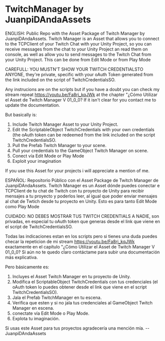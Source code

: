 # TwitchManager by JuanpiDAndaAssets
ENGLISH: 
Public Repo with the Asset Package of Twitch Manager by JuanpiDAndaAssets.
Twitch Manager is an Asset that allows you to connect to the TCPClient of your Twitch Chat with your Unity Project, so you can receive messages from the chat to your Unity Project an read them on console, as well as allow you to send messages to the Twitch Chat from your Unity Project. This can be done from Edit Mode or from Play Mode

CAREFULL: YOU MUSTN'T SHOW YOUR TWITCH CREDENTIALSTO ANYONE, they're private, specific with your oAuth Token generated from the link included on the script of TwitchCredentialsSO.

Any instrucions are on the scripts but if you have a doubt you can check my stream repeat https://youtu.be/Fa8rj_kqJWk at the chapter "¿Cómo Utilizar el Asset de Twitch Manager V 01_0_0?
If it isn't clear for you contact me to update the documentation.

But basically is:
1) Include Twitch Manager Asset to your Unity Project.
2) Edit the ScriptableObject TwitchCredentials with your own credentials (the oAuth token can be redeemed from the link included on the script TwitchCredentialsSO.
3) Pull the Prefab Twitch Manager to your scene.
4) Pull your credentials to the GameObject Twitch Manager on scene.
5) Conect vía Edit Mode or Play Mode
6) Exploit your imagination

If you use this Asset for your projects i will appreciate a mention of me.

ESPAÑOL: 
Repositorio Público con el Asset Package de Twitch Manager de JuanpiDAndaAssets.
Twitch Manager es un Asset dónde puedes conectar e TCPClient de tu chat de Twitch con tu proyecto de Unity para recibir mensajes a tu proyecto y poderlos leer, al igual que poder enviar mensajes al chat de Twtich desde tu proyecto en Unity. Esto es para tanto Edit Mode como Play Mode

CUIDADO: NO DEBES MOSTRAR TUS TWITCH CREDENTIALS A NADIE, son privadas, en especial tu oAuth token que generas desde el link que viene en el script de TwitchCredentialsSO.

Todas las indicaciones estan en los scripts pero si tienes una duda puedes checar la repeticion de mi stream https://youtu.be/Fa8rj_kqJWk exactamente en el capítulo "¿Cómo Utilizar el Asset de Twitch Manager V 01_0_0?
Si aún no te quedo claro contáctame para subir una documentación más explicativa.

Pero básicamente es:
1) Incluyes el Asset Twitch Manager en tu proyecto de Unity.
2) Modifica el ScriptableObject TwitchCredentials con tus credenciales (el oAuth token lo puedes obtener desde el link que viene en el script TwitchCredentialsSO).
3) Jala el Prefab TwitchManager en tu escena.
4) Verifica que esten y si no jala tus credenciales al GameObject Twitch Manager en escena.
5) conectate vía Edit Mode o Play Mode.
6) Explota tu imaginación.

Si usas este Asset para tus proyectos agradecería una mención mía.
-- JuanpiDAndaAssets
